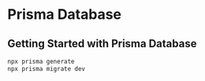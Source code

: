 # Prisma Database

## Getting Started with Prisma Database
```bash
npx prisma generate
npx prisma migrate dev
```

